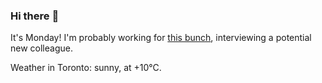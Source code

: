 ### Hi there :wave:

It's Monday! I'm probably working for [this bunch](https://github.com/kohofinancial), interviewing a potential new colleague.

Weather in Toronto: sunny, at +10°C.
